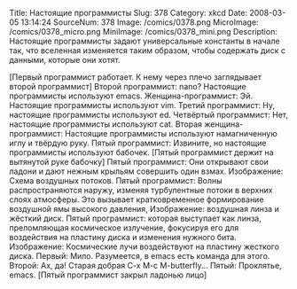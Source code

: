 Title: Настоящие программисты 
Slug: 378 
Category: xkcd 
Date: 2008-03-05 13:14:24 
SourceNum: 378 
Image: /comics/0378.png 
MicroImage: /comics/0378_micro.png 
MiniImage: /comics/0378_mini.png 
Description: Настоящие программисты задают универсальные константы в начале так, что вселенная изменяется таким образом, чтобы содержать диск с данными, которые они хотят. 

[Первый программист работает. К нему через плечо заглядывает второй программист]
Второй программист: nano? Настоящие программисты используют emacs.
Женщина-программист: Эй. Настоящие программисты используют vim.
Третий программист: Ну, настоящие программисты используют ed.
Четвёртый программист: Нет, настоящие программисты используют cat.
Вторая женщина-программист: Настоящие программисты используют намагниченную иглу и твёрдую руку.
Пятый программист: Извините, но настоящие программисты используют бабочек.
[Пятый программист держит на вытянутой руке бабочку]
Пятый программист: Они открывают свои ладони и дают нежным крыльям совершить один взмах.
Изображение: Схема воздушных потоков.
Пятый программист: Волны распространяются наружу, изменяя турбулентные потоки в верхних слоях атмосферы. Это вызывает кратковременное формирование воздушной ямы высокого давления,
Изображение: воздушная линза и жёсткий диск. 
Пятый программист: которая выступает как линза, преломляющая космическое излучение, фокусируя его для воздействия на пластину диска и изменения нужного бита.
Изображение: Космические лучи воздействуют на пластину жесткого диска.
Первый: Мило. Разумеется, в emacs есть команда для этого.
Второй: Ах, да! Старая добрая C-x M-c M-butterfly...
Пятый: Проклятье, emacs.
[Пятый программист закрыл ладонью лицо]